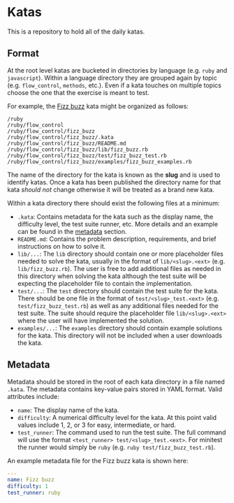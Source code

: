 # Katas

This is a repository to hold all of the daily katas.

## Format

At the root level katas are bucketed in directories by language (e.g. `ruby` and `javascript`). Within a language directory they are grouped again by topic (e.g. `flow_control`, `methods`, etc.). Even if a kata touches on multiple topics choose the one that the exercise is meant to test.

For example, the [Fizz buzz][fizz_buzz] kata might be organized as follows:

```no-highlight
/ruby
/ruby/flow_control
/ruby/flow_control/fizz_buzz
/ruby/flow_control/fizz_buzz/.kata
/ruby/flow_control/fizz_buzz/README.md
/ruby/flow_control/fizz_buzz/lib/fizz_buzz.rb
/ruby/flow_control/fizz_buzz/test/fizz_buzz_test.rb
/ruby/flow_control/fizz_buzz/examples/fizz_buzz_examples.rb
```

The name of the directory for the kata is known as the **slug** and is used to identify katas. Once a kata has been published the directory name for that kata *should not* change otherwise it will be treated as a brand new kata.

Within a kata directory there should exist the following files at a minimum:

* `.kata`: Contains metadata for the kata such as the display name, the difficulty level, the test suite runner, etc. More details and an example can be found in the [metadata][metadata] section.
* `README.md`: Contains the problem description, requirements, and brief instructions on how to solve it.
* `lib/...`: The `lib` directory should contain one or more placeholder files needed to solve the kata, usually in the format of `lib/<slug>.<ext>` (e.g. `lib/fizz_buzz.rb`). The user is free to add additional files as needed in this directory when solving the kata although the test suite will be expecting the placeholder file to contain the implementation.
* `test/...`: The `test` directory should contain the test suite for the kata. There should be one file in the format of `test/<slug>_test.<ext>` (e.g. `test/fizz_buzz_test.rb`) as well as any additional files needed for the test suite. The suite should require the placeholder file `lib/<slug>.<ext>` where the user will have implemented the solution.
* `examples/...`: The `examples` directory should contain example solutions for the kata. This directory will not be included when a user downloads the kata.

## Metadata

Metadata should be stored in the root of each kata directory in a file named `.kata`. The metadata contains key-value pairs stored in YAML format. Valid attributes include:

* `name`: The display name of the kata.
* `difficulty`: A numerical difficulty level for the kata. At this point valid values include 1, 2, or 3 for easy, intermediate, or hard.
* `test_runner`: The command used to run the test suite. The full command will use the format `<test_runner> test/<slug>_test.<ext>`. For minitest the runner would simply be `ruby` (e.g. `ruby test/fizz_buzz_test.rb`).

An example metadata file for the Fizz buzz kata is shown here:

```YAML
---
name: Fizz buzz
difficulty: 1
test_runner: ruby
```

[fizz_buzz]: http://en.wikipedia.org/wiki/Fizz_buzz
[metadata]: #metadata
